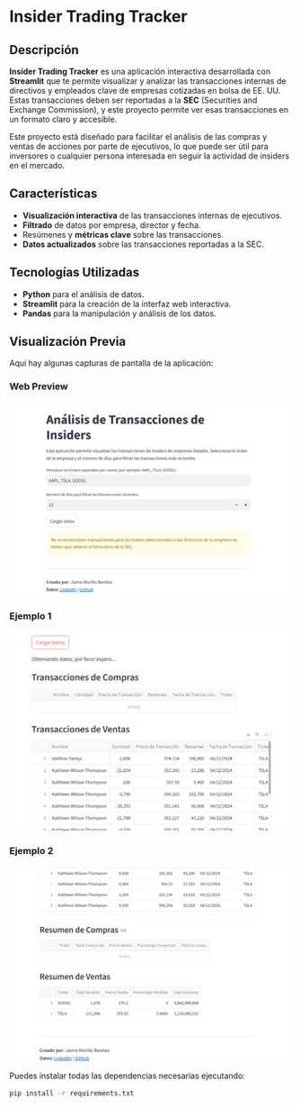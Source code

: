 
# Insider Trading Tracker

## Descripción

**Insider Trading Tracker** es una aplicación interactiva desarrollada con **Streamlit** que te permite visualizar y analizar las transacciones internas de directivos y empleados clave de empresas cotizadas en bolsa de EE. UU. Estas transacciones deben ser reportadas a la **SEC** (Securities and Exchange Commission), y este proyecto permite ver esas transacciones en un formato claro y accesible.

Este proyecto está diseñado para facilitar el análisis de las compras y ventas de acciones por parte de ejecutivos, lo que puede ser útil para inversores o cualquier persona interesada en seguir la actividad de insiders en el mercado.

## Características

- **Visualización interactiva** de las transacciones internas de ejecutivos.
- **Filtrado** de datos por empresa, director y fecha.
- Resúmenes y **métricas clave** sobre las transacciones.
- **Datos actualizados** sobre las transacciones reportadas a la SEC.
  
## Tecnologías Utilizadas

- **Python** para el análisis de datos.
- **Streamlit** para la creación de la interfaz web interactiva.
- **Pandas** para la manipulación y análisis de los datos.

## Visualización Previa

Aquí hay algunas capturas de pantalla de la aplicación:

### Web Preview
![Pantalla inicial](images/Preview_web.png)

### Ejemplo 1
![Ejemplo de uso](images/Web_example1.png)

### Ejemplo 2
![Ejemplo de uso](images/Web_example2.png)

Puedes instalar todas las dependencias necesarias ejecutando:

```bash
pip install -r requirements.txt
